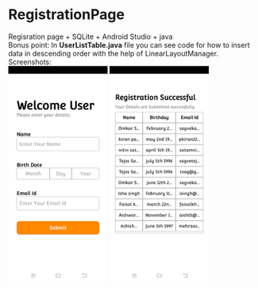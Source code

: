 # RegistrationPage
Regisration page + SQLite + Android Studio + java<br>
Bonus point: In <b>UserListTable.java</b> file you can see code for how to insert data in descending order with the help of LinearLayoutManager.<br>
Screenshots:<br>
<img src = "Images/SS_RegisterPage.jpg" width = "200">
<img src = "Images/SS_ListPage.jpg" width = "200">
